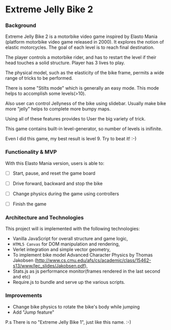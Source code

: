 # Extreme Jelly Bike 2

### Background

Extreme Jelly Bike 2 is a motorbike video game inspired by Elasto Mania (platform motorbike video game released in 2000). It explores the notion of elastic motorcycles. The goal of each level is to reach final destination.

The player controls a motorbike rider, and has to restart the level if  their head touches a solid structure. Player has 3 lives to play.

The physical model, such as the elasticity of the bike frame, permits a wide range of tricks to be performed.

There is some "Stilts mode" which is generally an easy mode. This mode helps to accomplish some levels(>10).

Also user can control Jellyness of the bike using slidebar. Usually make bike more "jelly" helps to complete more bumpy maps.

Using all of these features provides to User the big variety of trick.

This game contains built-in level-generator, so number of levels is inifinite.

Even I did this game, my best result is level 9. Try to beat it! :-)


### Functionality & MVP  

With this Elasto Mania version, users is able to:

- [ ] Start, pause, and reset the game board
- [ ] Drive forward, backward and stop the bike
- [ ] Change physics during the game using controllers
- [ ] Finish the game


### Architecture and Technologies

This project will is implemented with the following technologies:

- Vanilla JavaScript for overall structure and game logic,
- `HTML5 Canvas` for DOM manipulation and rendering,
- Verlet integration and simple vector geometry,
- To implement bike model Advanced Character Physics by Thomas Jakobsen (http://www.cs.cmu.edu/afs/cs/academic/class/15462-s13/www/lec_slides/Jakobsen.pdf),
- Stats.js as js performance monitor(frames rendered in the last second and etc)
- Require.js to bundle and serve up the various scripts.


### Improvements

- Change bike physics to rotate the bike's body while jumping
- Add "Jump feature"

P.s There is no "Extreme Jelly Bike 1", just like this name. :-)

